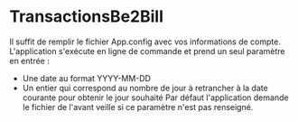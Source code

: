 # TransactionsBe2Bill
Il suffit de remplir le fichier App.config avec vos informations de compte.
L'application s'exécute en ligne de commande et prend un seul paramètre en entrée :
- Une date au format YYYY-MM-DD
- Un entier qui correspond au nombre de jour à retrancher à la date courante pour obtenir le jour souhaité
Par défaut l'application demande le fichier de l'avant veille si ce paramètre n'est pas renseigné.

